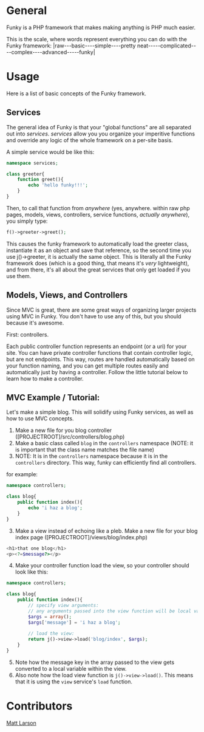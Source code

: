 General
=======

Funky is a PHP framework that makes making anything is PHP much easier.

This is the scale, where words represent everything you can do with the Funky framework:
|raw---basic----simple----pretty neat-----complicated----complex----advanced-----funky|


Usage
=====

Here is a list of basic concepts of the Funky framework.


Services
-------

The general idea of Funky is that your "global functions" are all separated out into *services*.
*services* allow you you organize your imperitive functions and override any logic of the whole framework on a per-site basis.

A simple service would be like this:

```php
namespace services;

class greeter{
	function greet(){
		echo 'hello funky!!!';
	}
}
```

Then, to call that function from *anywhere* (yes, anywhere. within raw php pages, models, views, controllers, service functions, *actually anywhere*), you simply type:

```php
f()->greeter->greet();
```

This causes the funky framework to automatically load the greeter class, instantiate it as an object and save that reference, so the second time you use j()->greeter, it is actually the same object.
This is literally all the Funky framework does (which is a good thing, that means it's *very* lightweight), and from there, it's all about the great services that only get loaded if you use them.


Models, Views, and Controllers
--------------------------

Since MVC is great, there are some great ways of organizing larger projects using MVC in Funky. You don't have to use any of this, but you should because it's awesome.

First: controllers.

Each public controller function represents an endpoint (or a uri) for your site.
You can have private controller functions that contain controller logic, but are not endpoints.
This way, routes are handled automatically based on your function naming, and you can get multiple routes easily and automatically just by having a controller.
Follow the little tutorial below to learn how to make a controller.

MVC Example / Tutorial:
-----------

Let's make a simple blog. This will solidify using Funky services, as well as how to use MVC concepts.

1) Make a new file for you blog controller ([PROJECTROOT]/src/controllers/blog.php)
2) Make a basic class called `blog` in the `controllers` namespace (NOTE: it is important that the class name matches the file name)
3) NOTE: It is in the `controllers` namespace because it is in the `controllers` directory. This way, funky can efficiently find all controllers.

for example:

```php
namespace controllers;

class blog{
	public function index(){
		echo 'i haz a blog';
	}
}
```

3) Make a view instead of echoing like a pleb. Make a new file for your blog index page ([PROJECTROOT]/views/blog/index.php)

```php
<h1>that one blog</h1>
<p><?=$message?></p>
```

4) Make your controller function load the view, so your controller should look like this:

```php
namespace controllers;

class blog{
	public function index(){
		// specify view arguments:
		// any arguments passed into the view function will be local variables in your view
		$args = array();
		$args['message'] = 'i haz a blog';
		
		// load the view:
		return j()->view->load('blog/index', $args);
	}
}
```

5) Note how the message key in the array passed to the view gets converted to a local variable within the view.
6) Also note how the load view function is `j()->view->load()`.  This means that it is using the `view` service's `load` function.

Contributors
============

[Matt Larson](http://mistermashu.com)